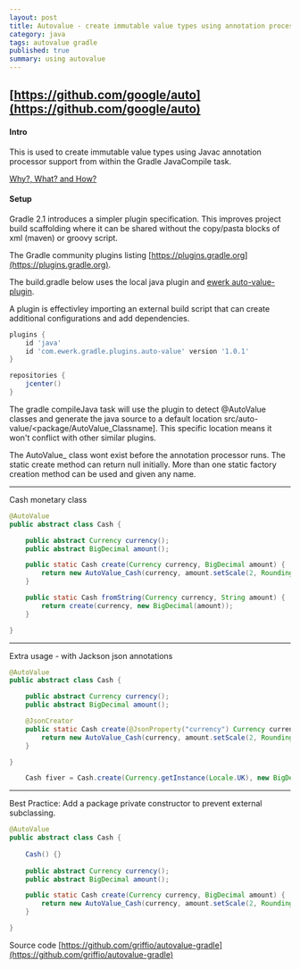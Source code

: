 ```yaml
---
layout: post
title: Autovalue - create immutable value types using annotation processor support from a Gradle build
category: java
tags: autovalue gradle
published: true
summary: using autovalue
---
```


## [https://github.com/google/auto](https://github.com/google/auto)

#### Intro

This is used to create immutable value types using Javac annotation processor support from within the Gradle JavaCompile task.

[Why?, What? and How?](https://docs.google.com/presentation/d/14u_h-lMn7f1rXE1nDiLX0azS3IkgjGl5uxp5jGJ75RE/edit?pli=1#slide=id.g2a5e9c4a8_00)

#### Setup

Gradle 2.1 introduces a simpler plugin specification. This improves project build scaffolding where it can be shared without the copy/pasta blocks of xml (maven) or groovy script.

The Gradle community plugins listing [https://plugins.gradle.org](https://plugins.gradle.org).

The build.gradle below uses the local java plugin and [ewerk auto-value-plugin](https://github.com/ewerk/gradle-plugins/tree/master/auto-value-plugin).

A plugin is effectivley importing an external build script that can create additional configurations and add dependencies.

~~~groovy
plugins {
    id 'java'
    id 'com.ewerk.gradle.plugins.auto-value' version '1.0.1'
}

repositories {
    jcenter()
}

~~~

The gradle compileJava task will use the plugin to detect @AutoValue classes and generate the java source to a default location src/auto-value/<package/AutoValue_Classname]. This specific location means it won't conflict with other similar plugins.

The AutoValue_ class wont exist before the annotation processor runs. The static create method can return null initially.
More than one static factory creation method can be used and given any name.

---

Cash monetary class

~~~java
@AutoValue
public abstract class Cash {

    public abstract Currency currency();
    public abstract BigDecimal amount();

    public static Cash create(Currency currency, BigDecimal amount) {
        return new AutoValue_Cash(currency, amount.setScale(2, RoundingMode.HALF_UP));
    }

    public static Cash fromString(Currency currency, String amount) {
        return create(currency, new BigDecimal(amount));
    }

}
~~~
---

Extra usage - with Jackson json annotations

~~~java
@AutoValue
public abstract class Cash {

    public abstract Currency currency();
    public abstract BigDecimal amount();

    @JsonCreator
    public static Cash create(@JsonProperty("currency") Currency currency, @JsonProperty("amount") BigDecimal amount) {
        return new AutoValue_Cash(currency, amount.setScale(2, RoundingMode.HALF_UP));
    }

}
~~~

~~~java
    Cash fiver = Cash.create(Currency.getInstance(Locale.UK), new BigDecimal("5.00"));
~~~

---

Best Practice: Add a package private constructor to prevent external subclassing.

~~~java
@AutoValue
public abstract class Cash {
    
    Cash() {}
 
    public abstract Currency currency();
    public abstract BigDecimal amount();

    public static Cash create(Currency currency, BigDecimal amount) {
        return new AutoValue_Cash(currency, amount.setScale(2, RoundingMode.HALF_UP));
    }

}
~~~

Source code [https://github.com/griffio/autovalue-gradle](https://github.com/griffio/autovalue-gradle)
